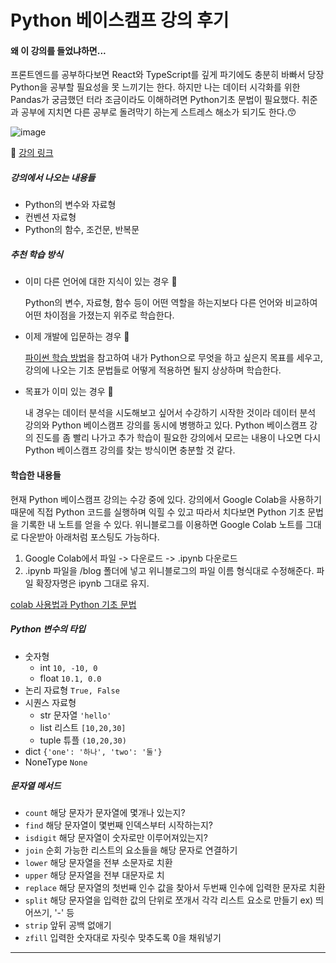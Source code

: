 # Python 베이스캠프 강의 후기

#### 왜 이 강의를 들었냐하면...

프론트엔드를 공부하다보면 React와 TypeScript를 깊게 파기에도 충분히 바빠서 당장 Python을 공부할 필요성을 못 느끼기는 한다. 하지만 나는 데이터 시각화를 위한 Pandas가 궁금했던 터라 조금이라도 이해하려면 Python기초 문법이 필요했다. 취준과 공부에 지치면 다른 공부로 돌려막기 하는게 스트레스 해소가 되기도 한다.😙

![image](https://github.com/CosmicLatte009/CosmicLatte009/assets/87015026/0e95b804-cc3f-425f-a580-cf0bbc77b45e)

🔗 [강의 링크](https://www.inflearn.com/course/python-%EB%B2%A0%EC%9D%B4%EC%8A%A4%EC%BA%A0%ED%94%84)

##### 강의에서 나오는 내용들

- Python의 변수와 자료형
- 컨벤션 자료형
- Python의 함수, 조건문, 반복문

##### 추천 학습 방식

- 이미 다른 언어에 대한 지식이 있는 경우 🐇

  Python의 변수, 자료형, 함수 등이 어떤 역할을 하는지보다 다른 언어와 비교하여 어떤 차이점을 가졌는지 위주로 학습한다.

- 이제 개발에 입문하는 경우 🐢

  [파이썬 학습 방법](https://www.books.weniv.co.kr/python/chapter01/01-3)을 참고하여 내가 Python으로 무엇을 하고 싶은지 목표를 세우고, 강의에 나오는 기초 문법들로 어떻게 적용하면 될지 상상하며 학습한다.

- 목표가 이미 있는 경우 🐲

  내 경우는 데이터 분석을 시도해보고 싶어서 수강하기 시작한 것이라 데이터 분석 강의와 Python 베이스캠프 강의를 동시에 병행하고 있다. Python 베이스캠프 강의 진도를 좀 빨리 나가고 추가 학습이 필요한 강의에서 모르는 내용이 나오면 다시 Python 베이스캠프 강의를 찾는 방식이면 충분할 것 같다.

#### 학습한 내용들

현재 Python 베이스캠프 강의는 수강 중에 있다. 강의에서 Google Colab을 사용하기 때문에 직접 Python 코드를 실행하며 익힐 수 있고 따라서 치다보면 Python 기초 문법을 기록한 내 노트를 얻을 수 있다.
위니블로그를 이용하면 Google Colab 노트를 그대로 다운받아 아래처럼 포스팅도 가능하다.

1. Google Colab에서 파일 -> 다운로드 -> .ipynb 다운로드
2. .ipynb 파일을 /blog 폴더에 넣고 위니블로그의 파일 이름 형식대로 수정해준다. 파일 확장자명은 ipynb 그대로 유지.

[colab 사용법과 Python 기초 문법](https://weniv.link/Qi3xFZ)

##### Python 변수의 타입

- 숫자형
  - int `10, -10, 0`
  - float `10.1, 0.0`
- 논리 자료형 `True, False`
- 시퀀스 자료형
  - str 문자열 `'hello'`
  - list 리스트 `[10,20,30]`
  - tuple 튜플 `(10,20,30)`
- dict `{'one': '하나', 'two': '둘'}`
- NoneType `None`

##### 문자열 메서드

- `count` 해당 문자가 문자열에 몇개나 있는지?
- `find` 해당 문자열이 몇번째 인덱스부터 시작하는지?
- `isdigit` 해당 문자열이 숫자로만 이루어져있는지?
- `join` 순회 가능한 리스트의 요소들을 해당 문자로 연결하기
- `lower` 해당 문자열을 전부 소문자로 치환
- `upper` 해당 문자열을 전부 대문자로 치
- `replace` 해당 문자열의 첫번째 인수 값을 찾아서 두번째 인수에 입력한 문자로 치환
- `split` 해당 문자열을 입력한 값의 단위로 쪼개서 각각 리스트 요소로 만들기 ex) 띄어쓰기, '-' 등
- `strip` 앞뒤 공백 없애기
- `zfill` 입력한 숫자대로 자릿수 맞추도록 0을 채워넣기

---
